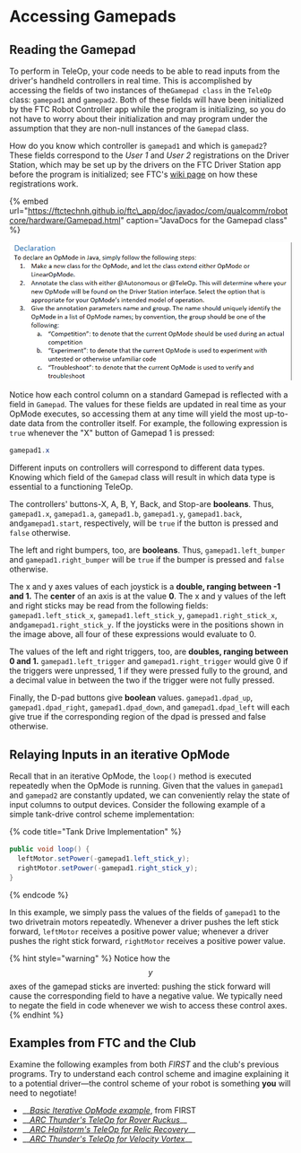 # Accessing Gamepads

## Reading the Gamepad

To perform in TeleOp, your code needs to be able to read inputs from the driver's handheld controllers in real time. This is accomplished by accessing the fields of two instances of  the`Gamepad class` in the `TeleOp` class: `gamepad1` and `gamepad2`. Both of these fields will have been initialized by the FTC Robot Controller app while the program is initializing, so you do not have to worry about their initialization and may program under the assumption that they are non-null instances of the `Gamepad` class. 

How do you know which controller is `gamepad1` and which is `gamepad2`? These fields correspond to the _User 1_ and _User 2_ registrations on the Driver Station, which may be set up by the drivers on the FTC Driver Station app before the program is initialized; see FTC's [wiki page](https://github.com/FIRST-Tech-Challenge/SkyStone/wiki/Creating-and-Running-an-Op-Mode-%28Android-Studio%29#running-your-op-mode-with-a-gamepad-connected) on how these registrations work.

{% embed url="https://ftctechnh.github.io/ftc\_app/doc/javadoc/com/qualcomm/robotcore/hardware/Gamepad.html" caption="JavaDocs for the Gamepad class" %}

![Control columns of a F310 Gamepad \(from Modern Robotics\)](../.gitbook/assets/image%20%286%29.png)

Notice how each control column on a standard Gamepad is reflected with a field in `Gamepad`. The values for these fields are updated in real time as your OpMode executes, so accessing them at any time will yield the most up-to-date data from the controller itself. For example, the following expression is `true` whenever the "X" button of Gamepad 1 is pressed:

```java
gamepad1.x
```

Different inputs on controllers will correspond to different data types. Knowing which field of the `Gamepad` class will result in which data type is essential to a functioning TeleOp.

The controllers' buttons-X, A, B, Y, Back, and Stop-are **booleans**. Thus, `gamepad1.x`, `gamepad1.a`, `gamepad1.b`, `gamepad1.y`, `gamepad1.back`,  and`gamepad1.start`, respectively, will be `true` if the button is pressed and `false` otherwise.

The left and right bumpers, too, are **booleans**. Thus, `gamepad1.left_bumper` and `gamepad1.right_bumper`  will be `true` if the bumper is pressed and `false` otherwise. 

The x and y axes values of each joystick is a **double, ranging between -1 and 1.** The **center** of an axis is at the value **0**. The x and y values of the left and right sticks may be read from the following fields: `gamepad1.left_stick_x`, `gamepad1.left_stick_y`, `gamepad1.right_stick_x`, and`gamepad1.right_stick_y`. If the joysticks were in the positions shown in the image above, all four of these expressions would evaluate to 0. 

The values of the left and right triggers, too, are **doubles, ranging between 0 and 1.** `gamepad1.left_trigger` and `gamepad1.right_trigger` would give 0 if the triggers were unpressed, 1 if they were pressed fully to the ground, and a decimal value in between the two if the trigger were not fully pressed.

Finally, the D-pad buttons give **boolean** values. `gamepad1.dpad_up`, `gamepad1.dpad_right`, `gamepad1.dpad_down`, and `gamepad1.dpad_left` will each give true if the corresponding region of the dpad is pressed and false otherwise.

## Relaying Inputs in an iterative OpMode

Recall that in an iterative OpMode, the `loop()` method is executed repeatedly when the OpMode is running. Given that the values in `gamepad1` and `gamepad2` are constantly updated, we can conveniently relay the state of input columns to output devices. Consider the following example of a simple tank-drive control scheme implementation:

{% code title="Tank Drive Implementation" %}
```java
public void loop() {
  leftMotor.setPower(-gamepad1.left_stick_y);
  rightMotor.setPower(-gamepad1.right_stick_y);
}
```
{% endcode %}

In this example, we simply pass the values of the fields of `gamepad1` to the two drivetrain motors repeatedly. Whenever a driver pushes the left stick forward, `leftMotor` receives a positive power value; whenever a driver pushes the right stick forward, `rightMotor` receives a positive power value.

{% hint style="warning" %}
Notice how the $$y$$ axes of the gamepad sticks are inverted: pushing the stick forward will cause the corresponding field to have a negative value. We typically need to negate the field in code whenever we wish to access these control axes.
{% endhint %}

## Examples from FTC and the Club

Examine the following examples from both _FIRST_ and the club's previous programs. Try to understand each control scheme and imagine explaining it to a potential driver—the control scheme of your robot is something **you** will need to negotiate!

* \_\_[_Basic Iterative OpMode example_](https://github.com/FIRST-Tech-Challenge/SkyStone/blob/master/FtcRobotController/src/main/java/org/firstinspires/ftc/robotcontroller/external/samples/BasicOpMode_Iterative.java#L113), from FIRST
* \_\_[_ARC Thunder's TeleOp for Rover Ruckus_](https://github.com/ARC-Thunder/Rover-Ruckus/blob/master/TeamCode/src/main/java/org/firstinspires/ftc/teamcode/MainTeleOp.java#L64)\_\_
* \_\_[_ARC Hailstorm's TeleOp for Relic Recovery_](https://github.com/AHSHailstorm/ARC-Hailstorm2017-2018/blob/master/TeamCode/src/main/java/org/firstinspires/ftc/teamcode/HailstormBasicTeleOp2017_2018.java#L50)\_\_
* \_\_[_ARC Thunder's TeleOp for Velocity Vortex_](https://github.com/Andover-Robotics/ARC-Thunder-2016-2017/blob/master/ThunderBasicTeleOp2016_2017.java#L75)\_\_

